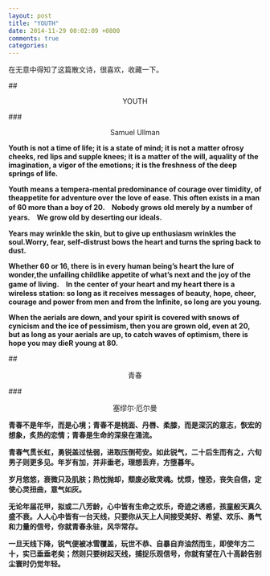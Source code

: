 ```yaml
---
layout: post
title: "YOUTH"
date: 2014-11-29 00:02:09 +0800
comments: true
categories: 
---
```

在无意中得知了这篇散文诗，很喜欢，收藏一下。

##<center>YOUTH</center>

###<center>Samuel Ullman</center>

**Youth is not a time of life; it is a state of mind; it is not a matter ofrosy cheeks, red lips and supple knees; it is a matter of the will, aquality of the imagination, a vigor of the emotions; it is the freshness of the deep springs of life.**

**Youth means a tempera-mental predominance of courage over timidity, of theappetite for adventure over the love of ease. This often exists in a man of 60 more than a boy of 20.　Nobody grows old merely by a number of years.　We grow old by deserting our ideals.**

**Years may wrinkle the skin, but to give up enthusiasm wrinkles the soul.Worry, fear, self-distrust bows the heart and turns the spring back to dust.**

**Whether 60 or 16, there is in every human being’s heart the lure of wonder,the unfailing childlike appetite of what’s next and the joy of the game of living.　In the center of your heart and my heart there is a wireless station: so long as it receives messages of beauty, hope, cheer, courage and power from men and from the Infinite, so long are you young.**

**When the aerials are down, and your spirit is covered with snows of cynicism and the ice of pessimism, then you are grown old, even at 20, but as long as your aerials are up, to catch waves of optimism, there is hope you may dieR
young at 80.**

##<center>青春</center>

###<center>塞缪尔·厄尔曼</center>

**青春不是年华，而是心境；青春不是桃面、丹唇、柔膝，而是深沉的意志，恢宏的想象，炙热的恋情；青春是生命的深泉在涌流。**

**青春气贯长虹，勇锐盖过怯弱，进取压倒苟安。如此锐气，二十后生而有之，六旬男子则更多见。年岁有加，并非垂老，理想丢弃，方堕暮年。**

**岁月悠悠，衰微只及肌肤；热忱抛却，颓废必致灵魂。忧烦，惶恐，丧失自信，定使心灵扭曲，意气如灰。**

**无论年届花甲，拟或二八芳龄，心中皆有生命之欢乐，奇迹之诱惑，孩童般天真久盛不衰。人人心中皆有一台天线，只要你从天上人间接受美好、希望、欢乐、勇气和力量的信号，你就青春永驻，风华常存。**

**一旦天线下降，锐气便被冰雪覆盖，玩世不恭、自暴自弃油然而生，即使年方二十，实已垂垂老矣；然则只要树起天线，捕捉乐观信号，你就有望在八十高龄告别尘寰时仍觉年轻。**
